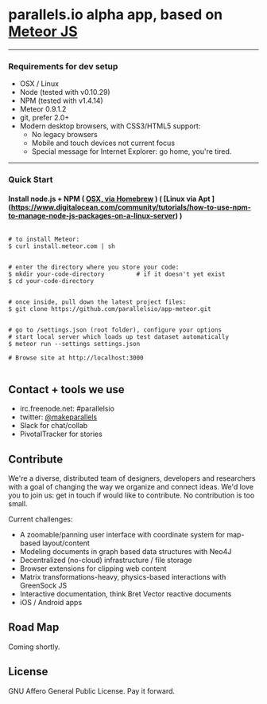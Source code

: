 # parallels.io alpha app, based on [Meteor JS](http://www.meteor.com)
---  

### Requirements for dev setup

* OSX / Linux
* Node (tested with v0.10.29)
* NPM (tested with v1.4.14) 
* Meteor 0.9.1.2
* git, prefer 2.0+
* Modern desktop browsers, with CSS3/HTML5 support:
   * No legacy browsers
   * Mobile and touch devices not current focus
   * Special message for Internet Explorer: go home, you're tired.  

  
---  
### Quick Start  


#### Install node.js + NPM ( [OSX, via Homebrew](http://thechangelog.com/install-node-js-with-homebrew-on-os-x ) ) ( [Linux via Apt ] (https://www.digitalocean.com/community/tutorials/how-to-use-npm-to-manage-node-js-packages-on-a-linux-server) )




```

# to install Meteor:
$ curl install.meteor.com | sh

```

  
  


```

# enter the directory where you store your code:
$ mkdir your-code-directory         # if it doesn't yet exist
$ cd your-code-directory

```


```

# once inside, pull down the latest project files:
$ git clone https://github.com/parallelsio/app-meteor.git

```


```

# go to /settings.json (root folder), configure your options
# start local server which loads up test dataset automatically
$ meteor run --settings settings.json

# Browse site at http://localhost:3000


```





## Contact + tools we use

* irc.freenode.net: #parallelsio
* twitter: [@makeparallels](http://www.twitter.com/makeparallels)
* Slack for chat/collab
* PivotalTracker for stories


## Contribute

We're a diverse, distributed team of designers, developers and researchers with a goal of changing the way we organize and connect ideas. We'd love you to join us: get in touch if would like to contribute. No contribution is too small.


Current challenges:

* A zoomable/panning user interface with coordinate system for map-based layout/content
* Modeling documents in graph based data structures with Neo4J
* Decentralized (no-cloud) infrastructure / file storage
* Browser extensions for clipping web content
* Matrix transformations-heavy, physics-based interactions with GreenSock JS
* Interactive documentation, think Bret Vector reactive documents
* iOS / Android apps


## Road Map

Coming shortly. 


## License

GNU Affero General Public License. Pay it forward.

